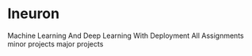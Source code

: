 # Ineuron
Machine Learning And Deep Learning With Deployment
All Assignments
minor projects
major projects
